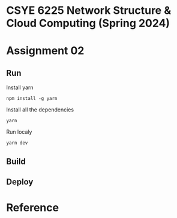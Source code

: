 # CSYE 6225 Network Structure & Cloud Computing (Spring 2024)

# Assignment 02

## Run

Install yarn

```shell
npm install -g yarn
```

Install all the dependencies

```shell
yarn
```

Run localy

```shell
yarn dev
```

## Build

## Deploy

# Reference
